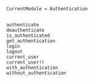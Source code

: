 ```@meta
CurrentModule = Authentication
```

```@contents
```

```@docs
authenticate
deauthenticate
is_authenticated
get_authentication
login
logout
current_user
current_user!!
with_authentication
without_authentication
```
